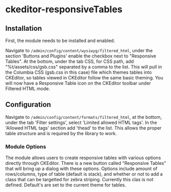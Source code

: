 # ckeditor-responsiveTables

## Installation

First, the module needs to be installed and enabled.

Navigate to `/admin/config/content/wysiwyg/filtered_html`, under the section 'Buttons and Plugins' enable the checkbox next to "Responsive Tables". At the bottom, under the tab CSS, for CSS path, add
"%t/assets/css/gsb.css" separated by a comma to the list. This will pull in the Columbia CSS (gsb.css in this case) file which themes tables into CKEditor, so tables viewed in CKEditor follow the same basic theming. You will
now have a Responsive Table icon on the CKEditor toolbar under Filtered HTML mode.

## Configuration

Navigate to `/admin/config/content/formats/filtered_html`, at the bottom, under the tab 'Filter settings', select 'Limited allowed HTML tags'.
In the 'Allowed HTML tags' section add 'thead' to the list. This allows the proper table structure and is required  by the library to work.

### Module Options

The module allows users to create responsive tables with various options directly through CKEditor. There is a new button called "Responsive Tables" that will bring up a dialog with
these options. Options include amount of rows/columns, type of table (default is stack), and whether or not to add a class that can be targetted for zebra striping. Currently this clas is not defined.
Default's are set to the current theme for tables.
